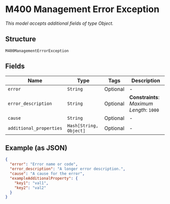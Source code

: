 
# M400 Management Error Exception

*This model accepts additional fields of type Object.*

## Structure

`M400ManagementErrorException`

## Fields

| Name | Type | Tags | Description |
|  --- | --- | --- | --- |
| `error` | `String` | Optional | - |
| `error_description` | `String` | Optional | **Constraints**: *Maximum Length*: `1000` |
| `cause` | `String` | Optional | - |
| `additional_properties` | `Hash[String, Object]` | Optional | - |

## Example (as JSON)

```json
{
  "error": "Error name or code",
  "error_description": "A longer error description.",
  "cause": "A cause for the error",
  "exampleAdditionalProperty": {
    "key1": "val1",
    "key2": "val2"
  }
}
```

